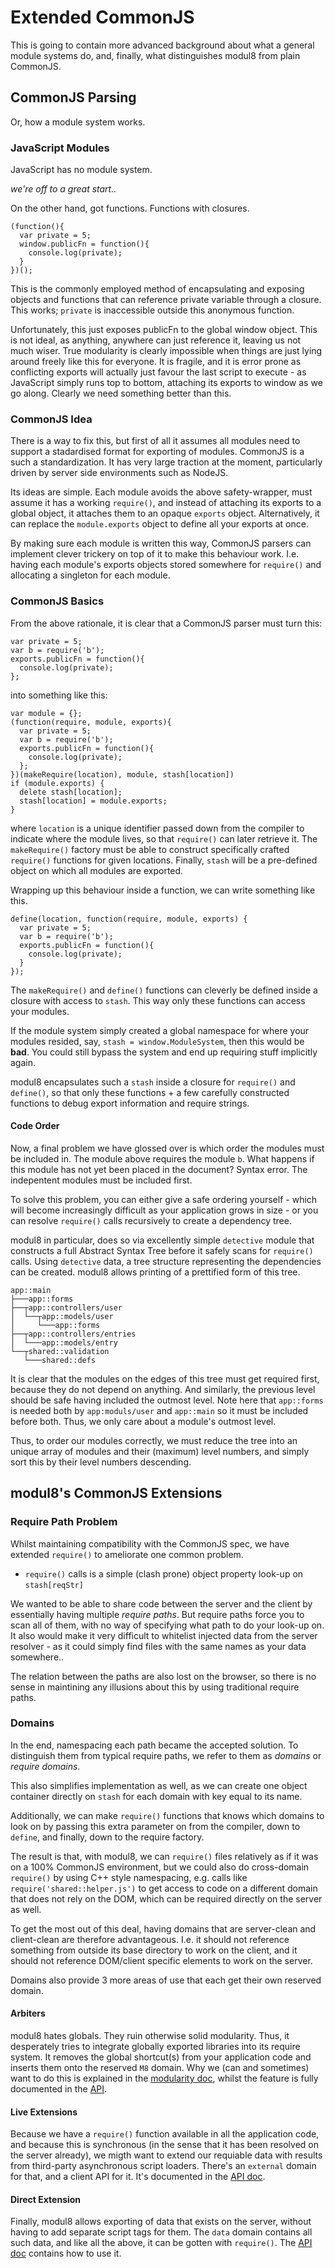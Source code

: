 # Extended CommonJS

This is going to contain more advanced background about what a general module systems do, and, finally, what
distinguishes modul8 from plain CommonJS.

## CommonJS Parsing
Or, how a module system works.

### JavaScript Modules

JavaScript has no module system.

_we're off to a great start.._

On the other hand, got functions. Functions with closures.

    (function(){
      var private = 5;
      window.publicFn = function(){
        console.log(private);
      }
    })();

This is the commonly employed method of encapsulating and exposing objects and functions that can reference private variable through a closure.
This works; `private` is inaccessible outside this anonymous function.

Unfortunately, this just exposes publicFn to the global window object. This is not ideal, as anything, anywhere can just reference it, leaving
us not much wiser. True modularity is clearly impossible when things are just lying around freely like this for everyone. It is fragile, and
it is error prone as conflicting exports will actually just favour the last script to execute - as JavaScript simply runs top to bottom, attaching its
exports to window as we go along. Clearly we need something better than this.

### CommonJS Idea

There is a way to fix this, but first of all it assumes all modules need to support a stadardised format for exporting of modules.
CommonJS is a such a standardization. It has very large traction at the moment, particularly driven by server side environments such as NodeJS.

Its ideas are simple. Each module avoids the above safety-wrapper, must assume it has a working `require()`,
and instead of attaching its exports to a global object, it attaches them to an opaque `exports` object.
Alternatively, it can replace the `module.exports` object to define all your exports at once.

By making sure each module is written this way, CommonJS parsers can implement clever trickery on top of it to make this behaviour work.
I.e. having each module's exports objects stored somewhere for `require()` and allocating a singleton for each module.

### CommonJS Basics

From the above rationale, it is clear that a CommonJS parser must turn this:

    var private = 5;
    var b = require('b');
    exports.publicFn = function(){
      console.log(private);
    };

into something like this:

    var module = {};
    (function(require, module, exports){
      var private = 5;
      var b = require('b');
      exports.publicFn = function(){
        console.log(private);
      };
    })(makeRequire(location), module, stash[location])
    if (module.exports) {
      delete stash[location];
      stash[location] = module.exports;
    }

where `location` is a unique identifier passed down from the compiler to indicate where the module lives, so that `require()` can later retrieve it.
The `makeRequire()` factory must be able to construct specifically crafted `require()` functions for given locations.
Finally, `stash` will be a pre-defined object on which all modules are exported.

Wrapping up this behaviour inside a function, we can write something like this.

    define(location, function(require, module, exports) {
      var private = 5;
      var b = require('b');
      exports.publicFn = function(){
        console.log(private);
      }
    });

The `makeRequire()` and `define()` functions can cleverly be defined inside a closure with access to `stash`. This way only these functions can access your modules.

If the module system simply created a global namespace for where your modules resided, say, `stash = window.ModuleSystem`, then this would be **bad**.
You could still bypass the system and end up requiring stuff implicitly again.

modul8 encapsulates such a `stash` inside a closure for `require()` and `define()`, so that only these functions + a few carefully constructed functions to
debug export information and require strings.

#### Code Order
Now, a final problem we have glossed over is which order the modules must be included in. The module above requires the module `b`.
What happens if this module has not yet been placed in the document? Syntax error. The indepentent modules must be included first.

To solve this problem, you can either give a safe ordering yourself - which will become increasingly difficult as your application grows in size -
or you can resolve `require()` calls recursively to create a dependency tree.

modul8 in particular, does so via excellently simple `detective` module that constructs a full Abstract Syntax Tree before it safely scans for `require()` calls.
Using `detective` data, a tree structure representing the dependencies can be created. modul8 allows printing of a prettified form of this tree.

    app::main
    ├───app::forms
    ├──┬app::controllers/user
    │  └──┬app::models/user
    │     └───app::forms
    ├──┬app::controllers/entries
    │  └───app::models/entry
    └──┬shared::validation
       └───shared::defs

It is clear that the modules on the edges of this tree must get required first, because they do not depend on anything. And similarly,
the previous level should be safe having included the outmost level. Note here that `app::forms` is needed both by
`app:moduls/user` and `app::main` so it must be included before both. Thus, we only care about a module's outmost level.

Thus, to order our modules correctly, we must reduce the tree into an unique array of modules and their (maximum) level numbers,
and simply sort this by their level numbers descending.

## modul8's CommonJS Extensions
### Require Path Problem
Whilst maintaining compatibility with the CommonJS spec, we have extended `require()` to ameliorate one common problem.

 - `require()` calls is a simple (clash prone) object property look-up on `stash[reqStr]`

We wanted to be able to share code between the server and the client by essentially having multiple _require paths_.
But require paths force you to scan all of them, with no way of specifying what path to do your look-up on. It also would
make it very difficult to whitelist injected data from the server resolver - as it could simply find files with the same names as your data somewhere..

The relation between the paths are also lost on the browser, so there is no sense in maintining any illusions about this by using traditional require paths.

### Domains
In the end, namespacing each path became the accepted solution. To distinguish them from typical require paths, we refer to them as _domains_ or _require domains_.

This also simplifies implementation as well, as we can create one object container directly on `stash` for each domain with key equal to its name.

Additionally, we can make `require()` functions that knows which domains to look on by passing this extra parameter on from the compiler,
down to `define`, and finally, down to the require factory.

The result is that, with modul8, we can `require()` files relatively as if it was on a 100% CommonJS environment,
but we could also do cross-domain `require()` by using C++ style namespacing, e.g. calls like `require('shared::helper.js')`
to get access to code on a different domain that does not rely on the DOM, which can be required directly on the server as well.

To get the most out of this deal, having domains that are server-clean and client-clean are therefore advantageous.
I.e. it should not reference something from outside its base directory to work on the client, and it should not reference DOM/client specific elements to work on the server.

Domains also provide 3 more areas of use that each get their own reserved domain.

#### Arbiters
modul8 hates globals. They ruin otherwise solid modularity. Thus, it desperately tries to integrate globally exported libraries into its require system.
It removes the global shortcut(s) from your application code and inserts them onto the reserved `M8` domain.
Why we (can and sometimes) want to do this is explained in the [modularity doc](modularity.html), whilst
the feature is fully documented in the [API](api.html).

#### Live Extensions
Because we have a `require()` function available in all the application code, and because this is synchronous (in the sense that it has been resolved on the server already),
we migth want to extend our requiable data with results from third-party asynchronous script loaders.
There's an `external` domain for that, and a client API for it. It's documented in the [API doc](api.html).

#### Direct Extension
Finally, modul8 allows exporting of data that exists on the server, without having to add separate script tags for them.
The `data` domain contains all such data, and like all the above, it can be gotten with `require()`. The [API doc](api.html) contains how to use it.

